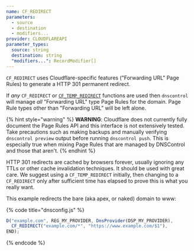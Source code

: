 ```yaml
---
name: CF_REDIRECT
parameters:
  - source
  - destination
  - modifiers...
provider: CLOUDFLAREAPI
parameter_types:
  source: string
  destination: string
  "modifiers...": RecordModifier[]
---
```


`CF_REDIRECT` uses Cloudflare-specific features ("Forwarding URL" Page Rules) to
generate a HTTP 301 permanent redirect.

If _any_ `CF_REDIRECT` or [`CF_TEMP_REDIRECT`](CF_TEMP_REDIRECT.md) functions are used then
`dnscontrol` will manage _all_ "Forwarding URL" type Page Rules for the domain.
Page Rule types other than "Forwarding URL” will be left alone.

{% hint style="warning" %}
**WARNING**: Cloudflare does not currently fully document the Page Rules API and
this interface is not extensively tested. Take precautions such as making
backups and manually verifying `dnscontrol preview` output before running
`dnscontrol push`. This is especially true when mixing Page Rules that are
managed by DNSControl and those that aren't.
{% endhint %}

HTTP 301 redirects are cached by browsers forever, usually ignoring any TTLs or
other cache invalidation techniques. It should be used with great care. We
suggest using a `CF_TEMP_REDIRECT` initially, then changing to a `CF_REDIRECT`
only after sufficient time has elapsed to prove this is what you really want.

This example redirects the bare (aka apex, or naked) domain to www:

{% code title="dnsconfig.js" %}
```javascript
D("example.com", REG_MY_PROVIDER, DnsProvider(DSP_MY_PROVIDER),
  CF_REDIRECT("example.com/*", "https://www.example.com/$1"),
END);
```
{% endcode %}
